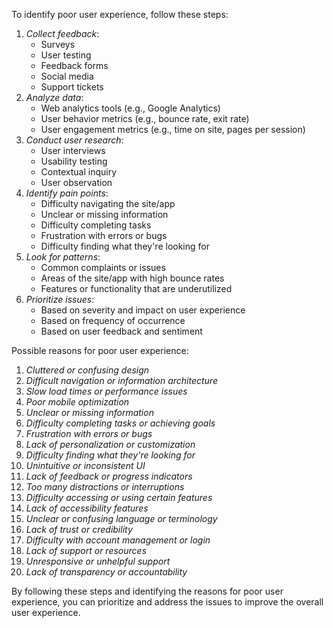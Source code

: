 To identify poor user experience, follow these steps:

1. *Collect feedback*:
    - Surveys
    - User testing
    - Feedback forms
    - Social media
    - Support tickets
2. *Analyze data*:
    - Web analytics tools (e.g., Google Analytics)
    - User behavior metrics (e.g., bounce rate, exit rate)
    - User engagement metrics (e.g., time on site, pages per session)
3. *Conduct user research*:
    - User interviews
    - Usability testing
    - Contextual inquiry
    - User observation
4. *Identify pain points*:
    - Difficulty navigating the site/app
    - Unclear or missing information
    - Difficulty completing tasks
    - Frustration with errors or bugs
    - Difficulty finding what they're looking for
5. *Look for patterns*:
    - Common complaints or issues
    - Areas of the site/app with high bounce rates
    - Features or functionality that are underutilized
6. *Prioritize issues*:
    - Based on severity and impact on user experience
    - Based on frequency of occurrence
    - Based on user feedback and sentiment

Possible reasons for poor user experience:

1. *Cluttered or confusing design*
2. *Difficult navigation or information architecture*
3. *Slow load times or performance issues*
4. *Poor mobile optimization*
5. *Unclear or missing information*
6. *Difficulty completing tasks or achieving goals*
7. *Frustration with errors or bugs*
8. *Lack of personalization or customization*
9. *Difficulty finding what they're looking for*
10. *Unintuitive or inconsistent UI*
11. *Lack of feedback or progress indicators*
12. *Too many distractions or interruptions*
13. *Difficulty accessing or using certain features*
14. *Lack of accessibility features*
15. *Unclear or confusing language or terminology*
16. *Lack of trust or credibility*
17. *Difficulty with account management or login*
18. *Lack of support or resources*
19. *Unresponsive or unhelpful support*
20. *Lack of transparency or accountability*

By following these steps and identifying the reasons for poor user experience, you can prioritize and address the issues to improve the overall user experience.